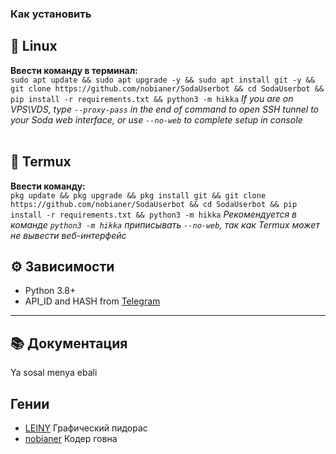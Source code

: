 ### Как установить
<h2>👾 Linux</h2>
<b>Ввести команду в терминал:</b><br>
<code>sudo apt update && sudo apt upgrade -y && sudo apt install git -y && git clone https://github.com/nobianer/SodaUserbot && cd SodaUserbot && pip install -r requirements.txt && python3 -m hikka</code><br.>
<i>If you are on VPS\VDS, type <code>--proxy-pass</code> in the end of command to open SSH tunnel to your Soda web interface, or use <code>--no-web</code> to complete setup in console</i><br>
<br>
<h2>📱 Termux</h2>
<b>Ввести команду:</b><br>
<code>pkg update && pkg upgrade && pkg install git && git clone https://github.com/nobianer/SodaUserbot && cd SodaUserbot && pip install -r requirements.txt && python3 -m hikka</code><br.>
<i>Рекомендуется в команде <code>python3 -m hikka</code> приписывать <code>--no-web</code>, так как Termux может не вывести веб-интерфейс</i><br>
<h2 border="none">⚙ Зависимости</h2>
<ul>
 <li>Python 3.8+</li>
 <li>API_ID and HASH from <a href="https://my.telegram.org/apps" color="#2594cb">Telegram</a></li>
</ul>
<hr>
<h2 border="none">📚 Документация</h2>

Ya sosal menya ebali

<h2 border="none"> Гении</h2>

<ul>
    <li><a href="https://github.com/psleiny">LEINY</a> Графический пидорас</li>
    <li><a href="https://github.com/nobianer">nobianer</a> Кодер говна</li>
</ul>
